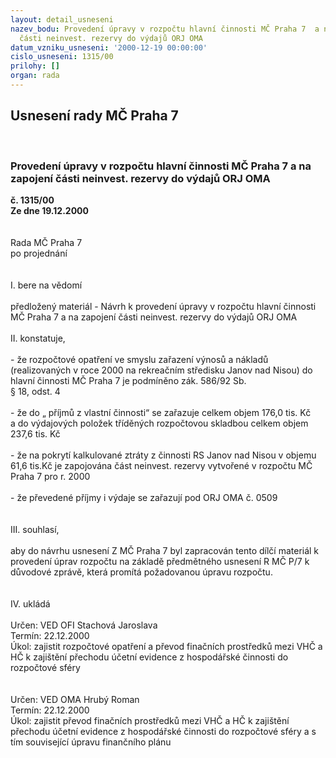 ```yaml
---
layout: detail_usneseni
nazev_bodu: Provedení úpravy v rozpočtu hlavní činnosti MČ Praha 7  a na zapojení
  části neinvest. rezervy do výdajů ORJ OMA
datum_vzniku_usneseni: '2000-12-19 00:00:00'
cislo_usneseni: 1315/00
prilohy: []
organ: rada
---
```

<div id="ucUsn_pList" class="usn">
	<span><h2>Usnesení rady MČ Praha 7 </h2>
<br></span><div class="standBody">
<span><h3>Provedení úpravy v rozpočtu hlavní činnosti MČ Praha 7  a na zapojení části neinvest. rezervy do výdajů ORJ OMA</h3></span><div class="center">
		<strong>č. 1315/00</strong><br>
	</div>
<div class="center">
		<strong>Ze dne 19.12.2000</strong><br><br>
	</div>
<br>Rada MČ Praha 7<br>po projednání<br><br><br>I.	bere na vědomí<br><br> předložený materiál - Návrh k provedení úpravy v rozpočtu hlavní činnosti MČ Praha 7 a na zapojení části neinvest. rezervy do výdajů ORJ OMA <br><br>II.	konstatuje,<br><br>- že rozpočtové opatření ve smyslu zařazení výnosů a nákladů (realizovaných v roce 2000 na rekreačním středisku Janov nad Nisou) do hlavní činnosti MČ Praha 7 je podmíněno zák. 586/92 Sb. <br>§ 18, odst. 4<br><br>- že do „ příjmů z vlastní činnosti“  se zařazuje                         celkem   objem 176,0 tis. Kč<br>   a  do výdajových položek tříděných rozpočtovou skladbou   celkem   objem  237,6 tis. Kč<br><br>- že na pokrytí kalkulované ztráty z činnosti RS Janov nad Nisou v objemu  61,6 tis.Kč  je zapojována část neinvest. rezervy  vytvořené v rozpočtu MČ Praha 7 pro r. 2000<br><br>- že převedené příjmy i výdaje se zařazují pod ORJ OMA č. 0509<br><br><br>III.	souhlasí, <br><br>aby do návrhu usnesení Z MČ  Praha 7 byl zapracován tento dílčí materiál k provedení úprav rozpočtu na základě předmětného usnesení R MČ P/7 k důvodové zprávě, která promítá požadovanou úpravu rozpočtu.<br><br><br>IV.	ukládá <br><br> Určen:	     	VED OFI Stachová Jaroslava<br>Termín: 22.12.2000<br>Úkol:	zajistit rozpočtové opatření a převod finačních prostředků mezi VHČ a HČ k zajištění přechodu účetní evidence z hospodářské činnosti do rozpočtové sféry<br> <br><br> Určen:	     	VED OMA Hrubý Roman<br>Termín: 22.12.2000<br>Úkol:	zajistit převod finačních prostředků mezi VHČ a HČ k zajištění přechodu účetní evidence z hospodářské činnosti do rozpočtové sféry a s tím související úpravu finančního plánu<br>  <br>
</div>
</div>